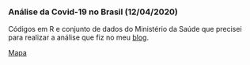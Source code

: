 ### Análise da Covid-19 no Brasil (12/04/2020)

Códigos em R e conjunto de dados do Ministério da Saúde que precisei para realizar a análise que fiz no meu [blog](https://thiagovalentim.netlify.com/).

[Mapa](https://github.com/ThiagoValentimMarques/covid12042020/blob/master/brasil1104.png?raw=true)

